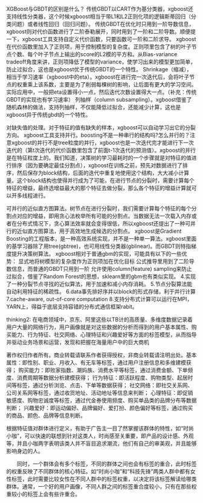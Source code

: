 XGBoost与GBDT的区别是什么？
传统GBDT以CART作为基分类器，xgboost还支持线性分类器，这个时候xgboost相当于带L1和L2正则化项的逻辑斯蒂回归（分类问题）或者线性回归（回归问题）。
传统GBDT在优化时只用到一阶导数信息，xgboost则对代价函数进行了二阶泰勒展开，同时用到了一阶和二阶导数。顺便提一下，xgboost工具支持自定义代价函数，只要函数可一阶和二阶求导。
xgboost在代价函数里加入了正则项，用于控制模型的复杂度。正则项里包含了树的叶子节点个数、每个叶子节点上输出的score的L2模的平方和。从Bias-variance tradeoff角度来讲，正则项降低了模型的variance，使学习出来的模型更加简单，防止过拟合，这也是xgboost优于传统GBDT的一个特性。
Shrinkage（缩减），相当于学习速率（xgboost中的eta）。xgboost在进行完一次迭代后，会将叶子节点的权重乘上该系数，主要是为了削弱每棵树的影响，让后面有更大的学习空间。实际应用中，一般把eta设置得小一点，然后迭代次数设置得大一点。（补充：传统GBDT的实现也有学习速率）
列抽样（column subsampling）。xgboost借鉴了随机森林的做法，支持列抽样，不仅能降低过拟合，还能减少计算，这也是xgboost异于传统gbdt的一个特性。
 

对缺失值的处理。对于特征的值有缺失的样本，xgboost可以自动学习出它的分裂方向。
xgboost工具支持并行。boosting不是一种串行的结构吗?怎么并行的？注意xgboost的并行不是tree粒度的并行，xgboost也是一次迭代完才能进行下一次迭代的（第t次迭代的代价函数里包含了前面t-1次迭代的预测值）。xgboost的并行是在特征粒度上的。我们知道，决策树的学习最耗时的一个步骤就是对特征的值进行排序（因为要确定最佳分割点），xgboost在训练之前，预先对数据进行了排序，然后保存为block结构，后面的迭代中重复地使用这个结构，大大减小计算量。这个block结构也使得并行成为了可能，在进行节点的分裂时，需要计算每个特征的增益，最终选增益最大的那个特征去做分裂，那么各个特征的增益计算就可以开多线程进行。
 

可并行的近似直方图算法。树节点在进行分裂时，我们需要计算每个特征的每个分割点对应的增益，即用贪心法枚举所有可能的分割点。当数据无法一次载入内存或者在分布式情况下，贪心算法效率就会变得很低，所以xgboost还提出了一种可并行的近似直方图算法，用于高效地生成候选的分割点。
xgboost是Gradient Boosting的工程版本，是一种高效系统实现，并不是一种单一算法。xgboost里面的基学习器除了用tree(gbtree)，也可用线性分类器(gblinear)。而GBDT则特指梯度提升决策树算法。
xgboost相对于普通gbm的实现，可能具有以下的一些优势：
显式地将树模型的复杂度作为正则项加在优化目标
公式推导里用到了二阶导数信息，而普通的GBDT只用到一阶
允许使用column(feature) sampling来防止过拟合，借鉴了Random Forest的思想，sklearn里的gbm也有类似实现。
4.实现了一种分裂节点寻找的近似算法，用于加速和减小内存消耗。
5.节点分裂算法能自动利用特征的稀疏性。
6.data事先排好序并以block的形式存储，利于并行计算
7.cache-aware, out-of-core computation
8.支持分布式计算可以运行在MPI，YARN上，得益于底层支持容错的分布式通信框架rabit。

thinking2:
在电商领域中，京东、阿里这些以TB计的高质量、多维度数据记录着用户大量的网络行为，用户画像就是对这些数据的分析而得到的用户基本属性、购买能力、行为特征、社交网络、心理特征和兴趣爱好等方面的标签模型，从而指导并驱动业务场景和运营，发现和把握在海量用户中的巨大商机

著作权归作者所有。商业转载请联系作者获得授权，非商业转载请注明出处。基本属性：即性别、职业、月收入、有无车等标签，通过用户注册信息和多维建模获得；
购买能力：即败家指数、潮妈族、消费水平等标签，通过消费金额、下单频度、消费周期等数据分析建模获得；
行为特征：即活跃程度、购物类型、起居时间等标签，通过分析浏览、点击、下单等数据获得；
社交网络：即社交关系网、公司关系网等标签，通过收货地址、活动地址等信息来判断；
心理特征：即促销敏感度、购物忠诚度等标签，通过代金券使用频度、购买单品类的品牌分布等数据判断；
兴趣爱好：即运动偏好、品牌偏好、爱打扮、颜色偏好等标签，通过购买的商品、颜色、品牌等信息判断。

根据特征值对群体进行定义，有助于广告主一目了然掌握该群体的特性，如“时尚小咖”，可以快速的联想到针对这类人，时尚感至关重要，即产品的设计感、外观等，并且小咖两字表明该类人并不盲目追求潮流，他们有自己的审美观，并且能够影响身边的人。

  同时，一个群体会有多个标签，不同的群体之间也会有标签的重合，此时标签的权重反映了不同群体的核心特征。如“时尚小咖”和“科技先锋”两类人群中都有女性标签，此时需要比较女性在不同人群中的标签权重，以决定将该标签解读给哪类群体。通常，一个好的用户画像，不同人群之间的标签重合度较小，只有在那些权重较小的标签上会有些许重合。
